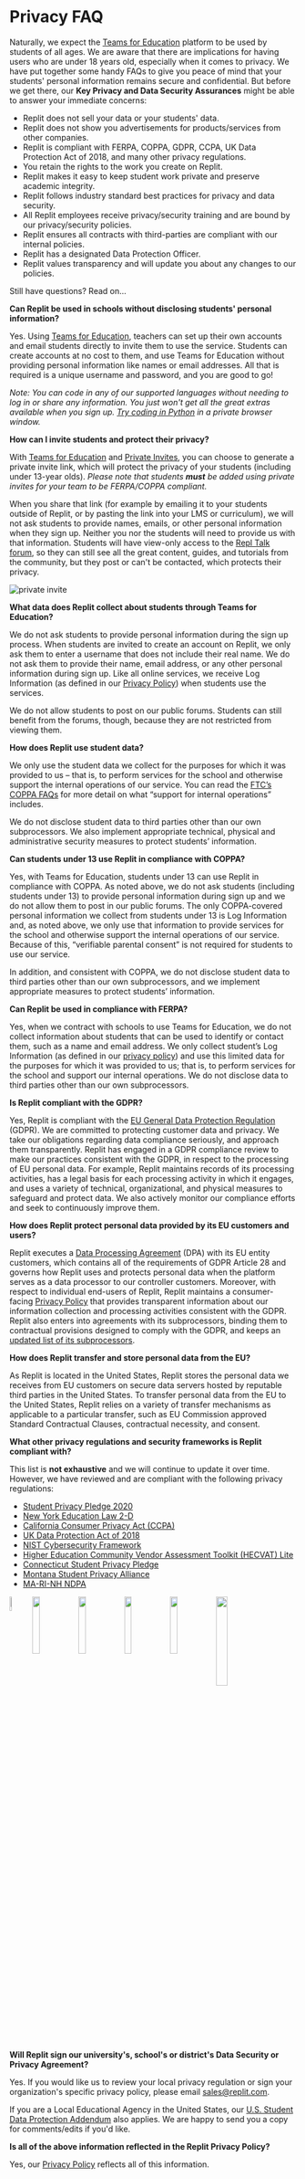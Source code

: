 # Privacy FAQ

Naturally, we expect the [Teams for Education](https://replit.com/teams-for-education) platform to be used by students of all ages. We are aware that there are implications for having users who are under 18 years old, especially when it comes to privacy. We have put together some handy FAQs to give you peace of mind that your students' personal information remains secure and confidential. But before we get there, our **Key Privacy and Data Security Assurances** might be able to answer your immediate concerns:

- Replit does not sell your data or your students' data.
- Replit does not show you advertisements for products/services from other companies.
- Replit is compliant with FERPA, COPPA, GDPR, CCPA, UK Data Protection Act of 2018, and many other privacy regulations.
- You retain the rights to the work you create on Replit.
- Replit makes it easy to keep student work private and preserve academic integrity.
- Replit follows industry standard best practices for privacy and data security.
- All Replit employees receive privacy/security training and are bound by our privacy/security policies.
- Replit ensures all contracts with third-parties are compliant with our internal policies.
- Replit has a designated Data Protection Officer.
- Replit values transparency and will update you about any changes to our policies.

Still have questions? Read on...
 
**Can Replit be used in schools without disclosing students' personal information?**

Yes. Using [Teams for Education](https://replit.com/teams-for-education), teachers can set up their own accounts and email students directly to invite them to use the service. Students can create accounts at no cost to them, and use Teams for Education without providing personal information like names or email addresses. All that is required is a unique username and password, and you are good to go! 

*Note: You can code in any of our supported languages without needing to log in or share any information. You just won't get all the great extras available when you sign up. [Try coding in Python](https://replit.com/languages/python3) in a private browser window.*

**How can I invite students and protect their privacy?**

With [Teams for Education](https://replit.com/teams-for-education) and [Private Invites](/teams-edu/inviting-teachers-students), you can choose to generate a private invite link, which will protect the privacy of your students (including under 13-year olds). *Please note that students **must** be added using private invites for your team to be FERPA/COPPA compliant.*

When you share that link (for example by emailing it to your students outside of Replit, or by pasting the link into your LMS or curriculum), we will not ask students to provide names, emails, or other personal information when they sign up. Neither you nor the students will need to provide us with that information. Students will have view-only access to the [Repl Talk forum](https://replit.com/talk/all), so they can still see all the great content, guides, and tutorials from the community, but they post or can't be contacted, which protects their privacy.

![private invite](/images/teamsForEducation/privacy-invite-tooltip.png)

**What data does Replit collect about students through Teams for Education?**

We do not ask students to provide personal information during the sign up process. When students are invited to create an account on Replit, we only ask them to enter a username that does not include their real name. We do not ask them to provide their name, email address, or any other personal information during sign up. Like all online services, we receive Log Information (as defined in our [Privacy Policy](https://replit.com/site/privacy)) when students use the services.

We do not allow students to post on our public forums. Students can still benefit from the forums, though, because they are not restricted from viewing them.

**How does Replit use student data?**

We only use the student data we collect for the purposes for which it was provided to us – that is, to perform services for the school and otherwise support the internal operations of our service. You can read the [FTC’s COPPA FAQs](https://www.ftc.gov/tips-advice/business-center/guidance/complying-coppa-frequently-asked-questions-0) for more detail on what “support for internal operations” includes.

We do not disclose student data to third parties other than our own subprocessors. We also implement appropriate technical, physical and administrative security measures to protect students’ information.

**Can students under 13 use Replit in compliance with COPPA?**

Yes, with Teams for Education, students under 13 can use Replit in compliance with COPPA. As noted above, we do not ask students (including students under 13) to provide personal information during sign up and we do not allow them to post in our public forums. The only COPPA-covered personal information we collect from students under 13 is Log Information and, as noted above, we only use that information to provide services for the school and otherwise support the internal operations of our service. Because of this, “verifiable parental consent” is not required for students to use our service.

In addition, and consistent with COPPA, we do not disclose student data to third parties other than our own subprocessors, and we implement appropriate measures to protect students’ information.

**Can Replit be used in compliance with FERPA?**

Yes, when we contract with schools to use Teams for Education, we do not collect information about students that can be used to identify or contact them, such as a name and email address. We only collect student’s Log Information (as defined in our [privacy policy](https://replit.com/site/privacy)) and use this limited data for the purposes for which it was provided to us; that is, to perform services for the school and support our internal operations. We do not disclose data to third parties other than our own subprocessors.

**Is Replit compliant with the GDPR?**

Yes, Replit is compliant with the [EU General Data Protection Regulation](https://gdpr-info.eu/) (GDPR). We are committed to protecting customer data and privacy. We take our obligations regarding data compliance seriously, and approach them transparently. Replit has engaged in a GDPR compliance review to make our practices consistent with the GDPR, in respect to the processing of EU personal data. For example, Replit maintains records of its processing activities, has a legal basis for each processing activity in which it engages, and uses a variety of technical, organizational, and physical measures to safeguard and protect data.  We also actively monitor our compliance efforts and seek to continuously improve them.  

**How does Replit protect personal data provided by its EU customers and users?**

Replit executes a [Data Processing Agreement](https://replit.com/site/dpa) (DPA) with its EU entity customers, which contains all of the requirements of GDPR Article 28 and governs how Replit uses and protects personal data when the platform serves as a data processor to our controller customers. Moreover, with respect to individual end-users of Replit, Replit maintains a consumer-facing [Privacy Policy](https://replit.com/site/privacy) that provides transparent information about our information collection and processing activities consistent with the GDPR. Replit also enters into agreements with its subprocessors, binding them to contractual provisions designed to comply with the GDPR, and keeps an [updated list of its subprocessors](https://replit.com/site/subprocessors).

**How does Replit transfer and store personal data from the EU?**
 
As Replit is located in the United States, Replit stores the personal data we receives from EU customers on secure data servers hosted by reputable third parties in the United States.  To transfer personal data from the EU to the United States, Replit relies on a variety of transfer mechanisms as applicable to a particular transfer, such as EU Commission approved Standard Contractual Clauses, contractual necessity, and consent.  

**What other privacy regulations and security frameworks is Replit compliant with?**

This list is **not exhaustive** and we will continue to update it over time. However, we have reviewed and are compliant with the following privacy regulations:
- [Student Privacy Pledge 2020](https://studentprivacypledge.org/signatories/)
- [New York Education Law 2-D](https://www.nysenate.gov/legislation/laws/EDN/2-D)
- [California Consumer Privacy Act (CCPA)](https://www.oag.ca.gov/privacy/ccpa)
- [UK Data Protection Act of 2018](https://www.gov.uk/data-protection)
- [NIST Cybersecurity Framework](https://www.nist.gov/cyberframework)
- [Higher Education Community Vendor Assessment Toolkit (HECVAT) Lite](https://library.educause.edu/resources/2020/4/higher-education-community-vendor-assessment-toolkit)
- [Connecticut Student Privacy Pledge](https://portal.ct.gov/DAS/CTEdTech/Commission-for-Educational-Technology/Initiatives/Student-Data-Privacy)
- [Montana Student Privacy Alliance](https://sdpc.a4l.org/view_alliance.php?state=MT)
- [MA-RI-NH NDPA](https://sdpc.a4l.org/search_company_national.php?company_name=repl.it&state2=)

<img 
src="/images/teamsForEducation/SPP_Logo_Vertical_.png" style= "float:left; width:8%;"> 
<img 
src="/images/teamsForEducation/dpa logo.png" style= "float:left; width:16%;"> 
<img 
src="/images/teamsForEducation/HECVAT logo.png" style= "float:left; width:16%;"> 
<img
src="/images/teamsForEducation/nist-logo.png" style= "float:left; width:16%;"> 
<img
src="/images/teamsForEducation/CCPA logo.jpeg" style= "float:left; width:16%;"> 
<img
src="/images/teamsForEducation/Montana logo.png" style= "float:left; width:20%;">
<div style="clear:both"></div>


**Will Replit sign our university's, school's or district's Data Security or Privacy Agreement?**

Yes. If you would like us to review your local privacy regulation or sign your organization's specific privacy policy, please email [sales@replit.com](mailto:sales@replit.com). 

If you are a Local Educational Agency in the United States, our [U.S. Student Data Protection Addendum](/teams-edu/us-student-dpa) also applies. We are happy to send you a copy for comments/edits if you'd like.

**Is all of the above information reflected in the Replit Privacy Policy?**

Yes, our [Privacy Policy](https://replit.com/site/privacy) reflects all of this information.
